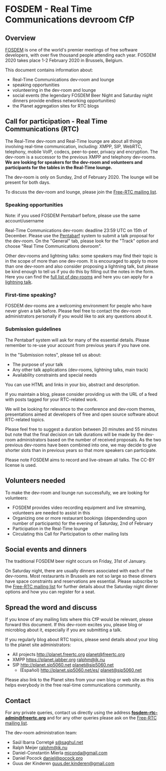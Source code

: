 # FOSDEM - Real Time Communications devroom CfP

## Overview

[FOSDEM] is one of the world's premier meetings of free software developers,
with over five thousand people attending each year.  FOSDEM 2020
takes place 1-2 February 2020 in Brussels, Belgium.

This document contains information about:

- Real-Time Communications dev-room and lounge
- speaking opportunities
- volunteering in the dev-room and lounge
- social events (the legendary FOSDEM Beer Night and Saturday night dinners
  provide endless networking opportunities)
- the Planet aggregation sites for RTC blogs

## Call for participation - Real Time Communications (RTC)

The Real-Time dev-room and Real-Time lounge are about all things involving
real-time communication, including: XMPP, SIP, WebRTC, telephony,
mobile VoIP, codecs, peer-to-peer, privacy and encryption.  The dev-room
is a successor to the previous XMPP and telephony dev-rooms.
**We are looking for speakers for the dev-room and volunteers and
participants for the tables in the Real-Time lounge.**

The dev-room is only on Sunday, 2nd of February 2020.  The lounge will
be present for both days.

To discuss the dev-room and lounge, please join the
[Free-RTC mailing list].

### Speaking opportunities

Note: if you used FOSDEM Pentabarf before, please use the same account/username

Real-Time Communications dev-room: deadline 23:59 UTC on 15th of December.
Please use the [Pentabarf] system to submit a talk proposal for the
dev-room.  On the "General" tab, please look for the "Track" option and
choose "Real Time Communications devroom".

Other dev-rooms and lightning talks: some speakers may find their topic is
in the scope of more than one dev-room.  It is encouraged to apply to more
than one dev-room and also consider proposing a lightning talk, but please
be kind enough to tell us if you do this by filling out the notes in the form.
Here you can find the [full list of dev-rooms] and here you can apply for
a [lightning talk].

### First-time speaking?

FOSDEM dev-rooms are a welcoming environment for people who have never
given a talk before.  Please feel free to contact the dev-room administrators
personally if you would like to ask any questions about it.

### Submission guidelines

The Pentabarf system will ask for many of the essential details.  Please
remember to re-use your account from previous years if you have one.

In the "Submission notes", please tell us about:

- The purpose of your talk
- Any other talk applications (dev-rooms, lightning talks, main track)
- Availability constraints and special needs

You can use HTML and links in your bio, abstract and description.

If you maintain a blog, please consider providing us with the
URL of a feed with posts tagged for your RTC-related work.

We will be looking for relevance to the conference and dev-room themes,
presentations aimed at developers of free and open source software about
RTC-related topics.

Please feel free to suggest a duration between 20 minutes and 55 minutes
but note that the final decision on talk durations will be made by the
dev-room administrators based on the number of received proposals.
As the two previous dev-rooms have been combined into one, we may decide to
give shorter slots than in previous years so that more speakers can
participate.

Please note FOSDEM aims to record and live-stream all talks.
The CC-BY license is used.

## Volunteers needed

To make the dev-room and lounge run successfully, we are looking for
volunteers:

- FOSDEM provides video recording equipment and live streaming,
  volunteers are needed to assist in this
- Organizing one or more restaurant bookings (dependending upon number of
  participants) for the evening of Saturday, 2nd of February
- Participation in the Real-Time lounge
- Circulating this Call for Participation to other mailing lists

## Social events and dinners

The traditional FOSDEM beer night occurs on Friday, 31st of January.

On Saturday night, there are usually dinners associated with
each of the dev-rooms.  Most restaurants in Brussels are not so
large so these dinners have space constraints and reservations are
essential.  Please subscribe to the [Free-RTC mailing list] for
further details about the Saturday night dinner options and how
you can register for a seat.

## Spread the word and discuss

If you know of any mailing lists where this CfP would be relevant, please
forward this document.  If this dev-room excites you, please blog or microblog
about it, especially if you are submitting a talk.

If you regularly blog about RTC topics, please send details about your
blog to the planet site administrators:

- All projects    http://planet.freertc.org       planet@freertc.org
- XMPP            https://planet.jabber.org       ralphm@ik.nu
- SIP             http://planet.sip5060.net       planet@sip5060.net
  - (Español)     http://planet.sip5060.net/es/   planet@sip5060.net

Please also link to the Planet sites from your own blog or web site as
this helps everybody in the free real-time communications community.

## Contact

For any private queries, contact us directly using the address
**fosdem-rtc-admin@freertc.org** and for any other queries please ask on
the [Free-RTC mailing list].

The dev-room administration team:

- Saúl Ibarra Corretgé <s@saghul.net>
- Ralph Meijer <ralphm@ik.nu>
- Daniel-Constantin Mierla <miconda@gmail.com>
- Daniel Pocock <daniel@pocock.pro>
- Guus der Kinderen <guus.der.kinderen@gmail.com>

[FOSDEM]: https://fosdem.org
[Free-RTC mailing list]: http://lists.freertc.org/mailman/listinfo/discuss
[Pentabarf]: https://penta.fosdem.org/submission/FOSDEM20/
[full list of dev-rooms]: https://www.fosdem.org/2020/schedule/tracks/
[lightning talk]: https://fosdem.org/submit
